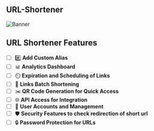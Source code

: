 ## URL-Shortener
![Banner](./assets/banner.png)
## URL Shortener Features

- [ ] :hash: **Add Custom Alias**  
- [ ] :bar_chart: **Analytics Dashboard**  
- [ ] :timer_clock: **Expiration and Scheduling of Links**  
- [ ] :page_facing_up: **Links Batch Shortening**  
- [ ] :scissors: **QR Code Generation for Quick Access**  
- [ ] :globe_with_meridians: **API Access for Integration**  
- [ ] :bust_in_silhouette: **User Accounts and Management**  
- [ ] :shield: **Security Features to check redirection of short url**  
- [ ] :lock: **Password Protection for URLs**  
